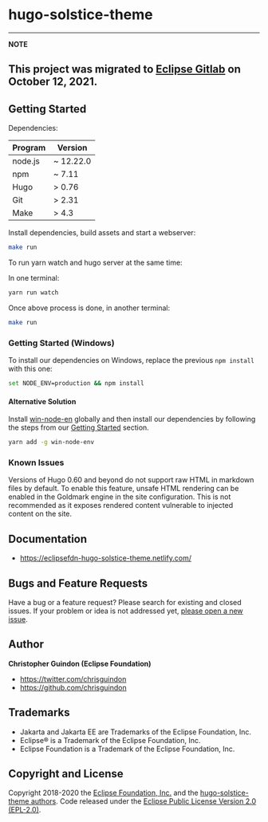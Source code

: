 # hugo-solstice-theme

---
**NOTE**

This project was migrated to [Eclipse Gitlab](https://gitlab.eclipse.org/eclipsefdn/it/webdev/hugo-solstice-theme) on October 12, 2021.
---

## Getting Started

Dependencies:


| Program | Version |
|---------|---------|
| node.js | ~ 12.22.0 |
| npm | ~ 7.11 |
| Hugo | > 0.76 |
| Git | > 2.31 |
| Make | > 4.3 |


Install dependencies, build assets and start a webserver:

```bash
make run
```

To run yarn watch and hugo server at the same time:

In one terminal:

```bash
yarn run watch
```

Once above process is done, in another terminal:

```bash
make run
```

### Getting Started (Windows)

To install our dependencies on Windows, replace the previous `npm install`  with this one:

```bash
set NODE_ENV=production && npm install
```

#### Alternative Solution

Install [win-node-en](https://github.com/laggingreflex/win-node-env) globally and then install our dependencies by following the steps from our [Getting Started](https://github.com/EclipseFdn/hugo-solstice-theme#getting-started) section.

```bash
yarn add -g win-node-env
```

### Known Issues

Versions of Hugo 0.60 and beyond do not support raw HTML in markdown files by default. To enable this feature, unsafe HTML rendering can be enabled in the Goldmark engine in the site configuration. This is not recommended as it exposes rendered content vulnerable to injected content on the site.


## Documentation

- <https://eclipsefdn-hugo-solstice-theme.netlify.com/>

## Bugs and Feature Requests

Have a bug or a feature request? Please search for existing and closed issues. If your problem or idea is not addressed yet, [please open a new issue](https://github.com/eclipsefdn/hugo-solstice-theme/issues/new).

## Author

**Christopher Guindon (Eclipse Foundation)**

- <https://twitter.com/chrisguindon>
- <https://github.com/chrisguindon>

## Trademarks

* Jakarta and Jakarta EE are Trademarks of the Eclipse Foundation, Inc.
* Eclipse® is a Trademark of the Eclipse Foundation, Inc.
* Eclipse Foundation is a Trademark of the Eclipse Foundation, Inc.

## Copyright and License

Copyright 2018-2020 the [Eclipse Foundation, Inc.](https://www.eclipse.org) and the [hugo-solstice-theme authors](https://github.com/eclipsefdn/hugo-solstice-theme/graphs/contributors). Code released under the [Eclipse Public License Version 2.0 (EPL-2.0)](https://github.com/jakartaee/jakartaee.github.io/blob/src/LICENSE).
